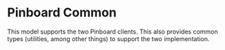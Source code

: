 # Pinboard Common 

This model supports the two Pinboard clients. This also provides common types 
(utilities, among other things) to support the two implementation.
